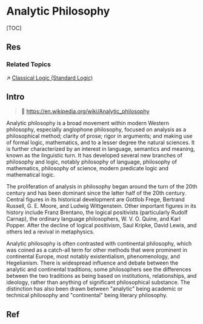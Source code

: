# Analytic Philosophy

[TOC]



## Res
### Related Topics
↗ [Classical Logic (Standard Logic)](../../../../../Information%20Science%20&%20Computer%20Science/🧮%20Mathematics/🤼‍♀️%20Mathematical%20Logic/📍%20Mathematical%20Logic%20Basics%20(Formal%20Logic)/Classical%20Logic%20(Standard%20Logic)/Classical%20Logic%20(Standard%20Logic).md)



## Intro
> 🔗 https://en.wikipedia.org/wiki/Analytic_philosophy

Analytic philosophy is a broad movement within modern Western philosophy, especially anglophone philosophy, focused on analysis as a philosophical method; clarity of prose; rigor in arguments; and making use of formal logic, mathematics, and to a lesser degree the natural sciences. It is further characterized by an interest in language, semantics and meaning, known as the linguistic turn. It has developed several new branches of philosophy and logic, notably philosophy of language, philosophy of mathematics, philosophy of science, modern predicate logic and mathematical logic.

The proliferation of analysis in philosophy began around the turn of the 20th century and has been dominant since the latter half of the 20th century. Central figures in its historical development are Gottlob Frege, Bertrand Russell, G. E. Moore, and Ludwig Wittgenstein. Other important figures in its history include Franz Brentano, the logical positivists (particularly Rudolf Carnap), the ordinary language philosophers, W. V. O. Quine, and Karl Popper. After the decline of logical positivism, Saul Kripke, David Lewis, and others led a revival in metaphysics.

Analytic philosophy is often contrasted with continental philosophy, which was coined as a catch-all term for other methods that were prominent in continental Europe, most notably existentialism, phenomenology, and Hegelianism. There is widespread influence and debate between the analytic and continental traditions; some philosophers see the differences between the two traditions as being based on institutions, relationships, and ideology, rather than anything of significant philosophical substance. The distinction has also been drawn between "analytic" being academic or technical philosophy and "continental" being literary philosophy.



## Ref
